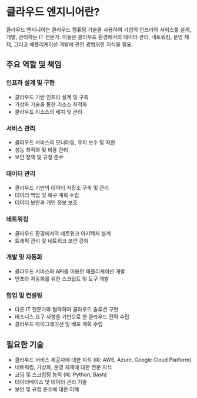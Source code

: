 # 클라우드 엔지니어란?

클라우드 엔지니어는 클라우드 컴퓨팅 기술을 사용하여 기업의 인프라와 서비스를 설계, 개발, 관리하는 IT 전문가. 이들은 클라우드 환경에서의 데이터 관리, 네트워킹, 운영 체제, 그리고 애플리케이션 개발에 관한 광범위한 지식을 필요.

## 주요 역할 및 책임

### 인프라 설계 및 구현
- 클라우드 기반 인프라 설계 및 구축
- 가상화 기술을 통한 리소스 최적화
- 클라우드 리소스의 배치 및 관리

### 서비스 관리
- 클라우드 서비스의 모니터링, 유지 보수 및 지원
- 성능 최적화 및 비용 관리
- 보안 정책 및 규정 준수

### 데이터 관리
- 클라우드 기반의 데이터 저장소 구축 및 관리
- 데이터 백업 및 복구 계획 수립
- 데이터 보안과 개인 정보 보호

### 네트워킹
- 클라우드 환경에서의 네트워크 아키텍처 설계
- 트래픽 관리 및 네트워크 보안 강화

### 개발 및 자동화
- 클라우드 서비스와 API를 이용한 애플리케이션 개발
- 인프라 자동화를 위한 스크립트 및 도구 개발

### 협업 및 컨설팅
- 다른 IT 전문가와 협력하여 클라우드 솔루션 구현
- 비즈니스 요구 사항을 기반으로 한 클라우드 전략 수립
- 클라우드 마이그레이션 및 배포 계획 수립

## 필요한 기술

- 클라우드 서비스 제공자에 대한 지식 (예: AWS, Azure, Google Cloud Platform)
- 네트워킹, 가상화, 운영 체제에 대한 전문 지식
- 코딩 및 스크립팅 능력 (예: Python, Bash)
- 데이터베이스 및 데이터 관리 기술
- 보안 및 규정 준수에 대한 이해

